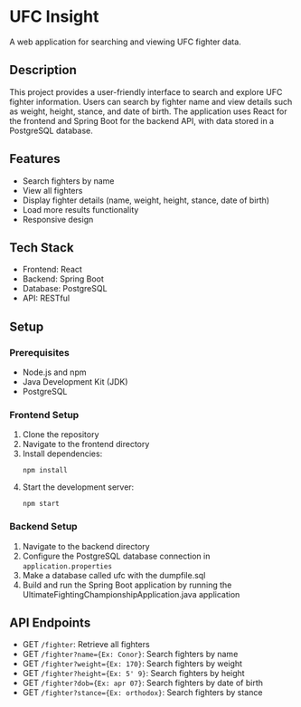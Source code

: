 
# UFC Insight

A web application for searching and viewing UFC fighter data.

## Description

This project provides a user-friendly interface to search and explore UFC fighter information. Users can search by fighter name and view details such as weight, height, stance, and date of birth. The application uses React for the frontend and Spring Boot for the backend API, with data stored in a PostgreSQL database.


## Features

- Search fighters by name
- View all fighters
- Display fighter details (name, weight, height, stance, date of birth)
- Load more results functionality
- Responsive design

## Tech Stack

- Frontend: React
- Backend: Spring Boot
- Database: PostgreSQL
- API: RESTful

## Setup

### Prerequisites

- Node.js and npm
- Java Development Kit (JDK)
- PostgreSQL

### Frontend Setup

1. Clone the repository
2. Navigate to the frontend directory
3. Install dependencies:
   ```
   npm install
   ```
4. Start the development server:
   ```
   npm start
   ```

### Backend Setup

1. Navigate to the backend directory
2. Configure the PostgreSQL database connection in `application.properties`
3. Make a database called ufc with the dumpfile.sql
4. Build and run the Spring Boot application by running the UltimateFightingChampionshipApplication.java application
   

## API Endpoints

- GET `/fighter`: Retrieve all fighters
- GET `/fighter?name={Ex: Conor}`: Search fighters by name
- GET `/fighter?weight={Ex: 170}`: Search fighters by weight
- GET `/fighter?height={Ex: 5' 9}`: Search fighters by height
- GET `/fighter?dob={Ex: apr 07}`: Search fighters by date of birth
- GET `/fighter?stance={Ex: orthodox}`: Search fighters by stance






